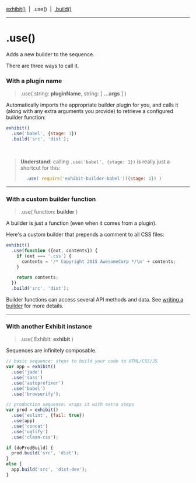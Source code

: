 [exhibit()](exhibit.md) &nbsp;|&nbsp; .use() &nbsp;|&nbsp; [.build()](build.md)

---

# .use()

Adds a new builder to the sequence.

There are three ways to call it.

### With a plugin name

> .use( string: **pluginName**, string: [ **...args** ] )

Automatically imports the appropriate builder plugin for you, and calls it (along with any extra arguments you provide) to retrieve a configured builder function:

```js
exhibit()
  .use('babel', {stage: 1})
  .build('src', 'dist');
```

<br>

> **Understand:** calling `.use('babel', {stage: 1})` is really just a shortcut for this:
> 
> ```js
>   .use( require('exhibit-builder-babel')({stage: 1}) )
> ```

---

### With a custom builder function

> .use( function: **builder** )

A builder is just a function (even when it comes from a plugin).

Here's a custom builder that prepends a comment to all CSS files:

```js
exhibit()
  .use(function ({ext, contents}) {
    if (ext === '.css') {
      contents = '/* Copyright 2015 AwesomeCorp */\n' + contents;
    }

    return contents;
  })
  .build('src', 'dist');
```

Builder functions can access several API methods and data. See [writing a builder](../writing-a-builder.md) for more details.

---

### With another Exhibit instance

> .use( Exhibit: **exhibit** )

Sequences are infinitely composable.


```js
// basic sequence: steps to build your code to HTML/CSS/JS
var app = exhibit()
  .use('jade')
  .use('sass')
  .use('autoprefixer')
  .use('babel')
  .use('browserify');

// production sequence: wraps it with extra steps
var prod = exhibit()
  .use('eslint', {fail: true})
  .use(app)
  .use('concat')
  .use('uglify')
  .use('clean-css');

if (doProdBuild) {
  prod.build('src', 'dist');
}
else {
  app.build('src', 'dist-dev');
}
```
